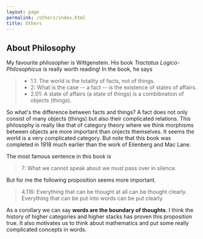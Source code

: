```yaml
---
layout: page
permalink: /others/index.html
title: Others
---
```


## About Philosophy
My favourite philosopher is Wittgenstein. His book *Tractatus Logico-Philosophicus* is really worth reading! In the book, he says 
> - 1.1: The world is the totality of facts, not of things.
> - 2: What is the case -- a fact -- is the existence of states of affairs.
> - 2.01: A state of affairs (a state of things) is a combibnation of objects (things).

So what's the difference between facts and things? A fact does not only consist of many objects (things) but also their complicated relations. This philosophy is really like that of category theory where we think morphisms between objects are more important than onjects themselves. It seems the world is a very complicated category. But note that this book was completed in 1918 much earlier than the work of Eilenberg and Mac Lane.

The most famous sentence in this book is 
> 7: What we cannot speak about we must pass over in silence.

But for me the following proposition seems more important.
> 4.116: Everything that can be thought at all can be thought clearly. Everything that can be put into words can be put clearly.

As a corollary we can say **words are the boundary of thoughts**. I think the history of higher categories and higher stacks has proven this proposition true. It also motivates us to think about mathematics and put some really complicated concepts in words.

